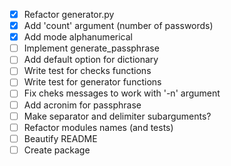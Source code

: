 - [x] Refactor generator.py
- [x] Add 'count' argument (number of passwords)
- [x] Add mode alphanumerical
- [ ] Implement generate_passphrase
- [ ] Add default option for dictionary
- [ ] Write test for checks functions
- [ ] Write test for generator functions
- [ ] Fix cheks messages to work with '-n' argument
- [ ] Add acronim for passphrase
- [ ] Make separator and delimiter subarguments?
- [ ] Refactor modules names (and tests)
- [ ] Beautify README
- [ ] Create package
